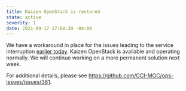 ```yaml
---
title: Kaizen OpenStack is restored
state: active
severity: 1
date: 2021-09-17 17:08:39 -04:00
---
```


We have a workaround in place for the issues leading to the service
interruption [earlier today][].  Kaizen OpenStack is available and
operating normally.  We will continue working on a more
permanent solution next week.

For additional details, please see
<https://github.com/CCI-MOC/ops-issues/issues/381>.

[earlier today]: https://status.massopen.cloud/2021-09-17-kaizen-openstack-offline/
